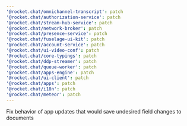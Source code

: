 ```yaml
---
'@rocket.chat/omnichannel-transcript': patch
'@rocket.chat/authorization-service': patch
'@rocket.chat/stream-hub-service': patch
'@rocket.chat/network-broker': patch
'@rocket.chat/presence-service': patch
'@rocket.chat/fuselage-ui-kit': patch
'@rocket.chat/account-service': patch
'@rocket.chat/ui-video-conf': patch
'@rocket.chat/core-typings': patch
'@rocket.chat/ddp-streamer': patch
'@rocket.chat/queue-worker': patch
'@rocket.chat/apps-engine': patch
'@rocket.chat/ui-client': patch
'@rocket.chat/apps': patch
'@rocket.chat/i18n': patch
'@rocket.chat/meteor': patch
---
```


Fix behavior of app updates that would save undesired field changes to documents
